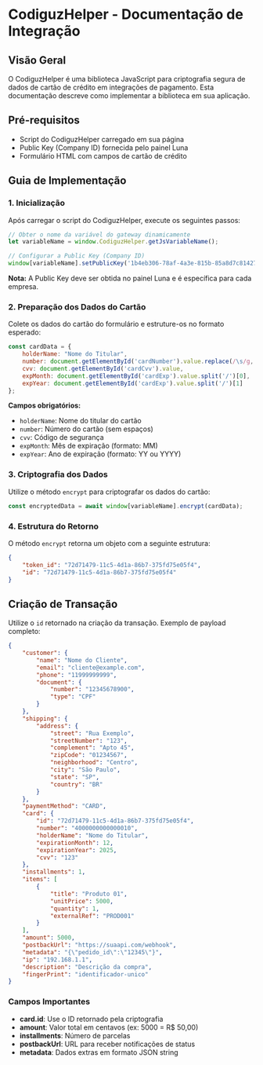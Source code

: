 # CodiguzHelper - Documentação de Integração

## Visão Geral

O CodiguzHelper é uma biblioteca JavaScript para criptografia segura de dados de cartão de crédito em integrações de pagamento. Esta documentação descreve como implementar a biblioteca em sua aplicação.

## Pré-requisitos

- Script do CodiguzHelper carregado em sua página
- Public Key (Company ID) fornecida pelo painel Luna
- Formulário HTML com campos de cartão de crédito

## Guia de Implementação

### 1. Inicialização

Após carregar o script do CodiguzHelper, execute os seguintes passos:

```javascript
// Obter o nome da variável do gateway dinamicamente
let variableName = window.CodiguzHelper.getJsVariableName();

// Configurar a Public Key (Company ID)
window[variableName].setPublicKey('1b4eb306-78af-4a3e-815b-85a8d7c81427');
```

**Nota:** A Public Key deve ser obtida no painel Luna e é específica para cada empresa.

### 2. Preparação dos Dados do Cartão

Colete os dados do cartão do formulário e estruture-os no formato esperado:

```javascript
const cardData = {
    holderName: "Nome do Titular",
    number: document.getElementById('cardNumber').value.replace(/\s/g, ''),
    cvv: document.getElementById('cardCvv').value,
    expMonth: document.getElementById('cardExp').value.split('/')[0],
    expYear: document.getElementById('cardExp').value.split('/')[1]
};
```

**Campos obrigatórios:**
- `holderName`: Nome do titular do cartão
- `number`: Número do cartão (sem espaços)
- `cvv`: Código de segurança
- `expMonth`: Mês de expiração (formato: MM)
- `expYear`: Ano de expiração (formato: YY ou YYYY)

### 3. Criptografia dos Dados

Utilize o método `encrypt` para criptografar os dados do cartão:

```javascript
const encryptedData = await window[variableName].encrypt(cardData);
```

### 4. Estrutura do Retorno

O método `encrypt` retorna um objeto com a seguinte estrutura:

```json
{
    "token_id": "72d71479-11c5-4d1a-86b7-375fd75e05f4",
    "id": "72d71479-11c5-4d1a-86b7-375fd75e05f4"
}
```

## Criação de Transação

Utilize o `id` retornado na criação da transação. Exemplo de payload completo:

```json
{
    "customer": {
        "name": "Nome do Cliente",
        "email": "cliente@example.com",
        "phone": "11999999999",
        "document": {
            "number": "12345678900",
            "type": "CPF"
        }
    },
    "shipping": {
        "address": {
            "street": "Rua Exemplo",
            "streetNumber": "123",
            "complement": "Apto 45",
            "zipCode": "01234567",
            "neighborhood": "Centro",
            "city": "São Paulo",
            "state": "SP",
            "country": "BR"
        }
    },
    "paymentMethod": "CARD",
    "card": {
        "id": "72d71479-11c5-4d1a-86b7-375fd75e05f4",
        "number": "4000000000000010",
        "holderName": "Nome do Titular",
        "expirationMonth": 12,
        "expirationYear": 2025,
        "cvv": "123"
    },
    "installments": 1,
    "items": [
        {
            "title": "Produto 01",
            "unitPrice": 5000,
            "quantity": 1,
            "externalRef": "PROD001"
        }
    ],
    "amount": 5000,
    "postbackUrl": "https://suaapi.com/webhook",
    "metadata": "{\"pedido_id\":\"12345\"}",
    "ip": "192.168.1.1",
    "description": "Descrição da compra",
    "fingerPrint": "identificador-unico"
}
```

### Campos Importantes

- **card.id**: Use o ID retornado pela criptografia
- **amount**: Valor total em centavos (ex: 5000 = R$ 50,00)
- **installments**: Número de parcelas
- **postbackUrl**: URL para receber notificações de status
- **metadata**: Dados extras em formato JSON string
